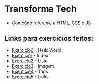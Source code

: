 # Transforma Tech

* Conteúdo referente a HTML, CSS e JS

## Links para exercicios feitos:
- [Exercicio0](./projeto-html/hello.html) - Hello World
- [Exercicio1](./projeto-html/index.html) - Index
- [Exercicio2](./projeto-html/exercicio3.html) - Lista
- [Exercicio3](./projeto-html/exercicio4.html) - Imagem
- [Exercicio4](./projeto-html/exercicios-tag.html) - Tags
- [Exercicio5](./projeto-html/exercicios-links.html) - Links
